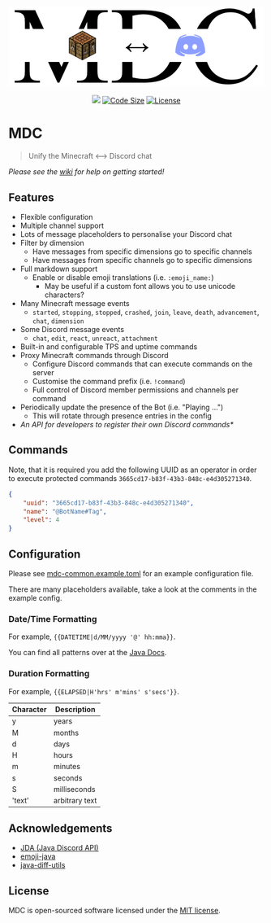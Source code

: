 <p align="center"> <img src="logo.png"></a></p>

<p align="center">
  <a href="https://github.com/Axieum/MDC/releases"><img src="https://img.shields.io/github/v/release/Axieum/MDC?include_prereleases"></a>
  <a href="https://github.com/Axieum/MDC"><img src="https://img.shields.io/github/languages/code-size/Axieum/MDC" alt="Code Size"></a>
  <a href="https://opensource.org/licenses/MIT"><img src="https://img.shields.io/github/license/Axieum/MDC" alt="License"></a>
</p>

# MDC
> Unify the Minecraft ⟷ Discord chat

_Please see the [wiki](https://github.com/Axieum/MDC/wiki) for help on getting started!_

## Features
* Flexible configuration
* Multiple channel support
* Lots of message placeholders to personalise your Discord chat
* Filter by dimension
  * Have messages from specific dimensions go to specific channels
  * Have messages from specific channels go to specific dimensions
* Full markdown support
  * Enable or disable emoji translations (i.e. `:emoji_name:`)
    * May be useful if a custom font allows you to use unicode characters?
* Many Minecraft message events
  * `started`, `stopping`, `stopped`, `crashed`, `join`, `leave`, `death`, `advancement`, `chat`, `dimension`
* Some Discord message events
  * `chat`, `edit`, `react`, `unreact`, `attachment`
* Built-in and configurable TPS and uptime commands
* Proxy Minecraft commands through Discord
  * Configure Discord commands that can execute commands on the server
  * Customise the command prefix (i.e. `!command`)
  * Full control of Discord member permissions and channels per command
* Periodically update the presence of the Bot (i.e. "Playing ...")
  * This will rotate through presence entries in the config
* _An API for developers to register their own Discord commands*_

## Commands
Note, that it is required you add the following UUID as an operator in order to execute protected commands `3665cd17-b83f-43b3-848c-e4d305271340`.
```json
{
    "uuid": "3665cd17-b83f-43b3-848c-e4d305271340",
    "name": "@BotName#Tag",
    "level": 4
}
```

## Configuration
Please see [mdc-common.example.toml](mdc-common.example.toml) for an example configuration file.

There are many placeholders available, take a look at the comments in the example config.

### Date/Time Formatting
For example, `{{DATETIME|d/MM/yyyy '@' hh:mma}}`.

You can find all patterns over at the [Java Docs](https://docs.oracle.com/javase/8/docs/api/java/time/format/DateTimeFormatter.html#patterns).

### Duration Formatting
For example, `{{ELAPSED|H'hrs' m'mins' s'secs'}}`.

| Character | Description    |
|-----------|----------------|
| y         | years          |
| M         | months         |
| d         | days           |
| H         | hours          |
| m         | minutes        |
| s         | seconds        |
| S         | milliseconds   |
| 'text'    | arbitrary text |

## Acknowledgements

- [JDA (Java Discord API)](https://github.com/DV8FromTheWorld/JDA)
- [emoji-java](https://github.com/vdurmont/emoji-java)
- [java-diff-utils](https://github.com/java-diff-utils/java-diff-utils)

## License

MDC is open-sourced software licensed under the [MIT license](https://opensource.org/licenses/MIT).

